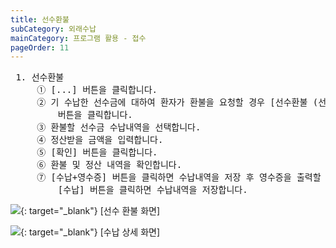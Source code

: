 ```yaml
---
title: 선수환불
subCategory: 외래수납
mainCategory: 프로그램 활용 - 접수
pageOrder: 11
---
```

<pre>
 <t2><bold>1. 선수환불</bold></t2>
     ① [...] 버튼을 클릭합니다.
     ② 기 수납한 선수금에 대하여 환자가 환불을 요청할 경우 [선수환불 (선수수납금전액 환불 및 정산)] 
         버튼을 클릭합니다.
     ③ 환불할 선수금 수납내역을 선택합니다.
     ④ 정산받을 금액을 입력합니다.
     ⑤ [확인] 버튼을 클릭합니다.
     ⑥ 환불 및 정산 내역을 확인합니다.
     ⑦ [수납+영수증] 버튼을 클릭하면 수납내역을 저장 후 영수증을 출력할 수 있습니다.
         [수납] 버튼을 클릭하면 수납내역을 저장합니다.         
</pre>

[![](/images/{{page.url}}_1.png)](/images/{{page.url}}_1.png){: target="_blank"}
[선수 환불 화면]

[![](/images/{{page.url}}_2.png)](/images/{{page.url}}_2.png){: target="_blank"}
[수납 상세 화면]